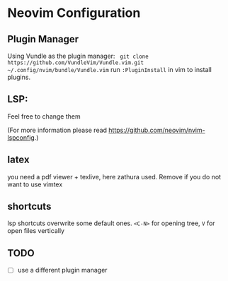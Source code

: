 # Neovim Configuration
## Plugin Manager
Using Vundle as the plugin manager:
` git clone https://github.com/VundleVim/Vundle.vim.git ~/.config/nvim/bundle/Vundle.vim`
run `:PluginInstall` in vim to install plugins.
## LSP:
Feel free to change them

(For more information please read  https://github.com/neovim/nvim-lspconfig.)

## latex
you need a pdf viewer + texlive, here zathura used. Remove if you do not want to use vimtex
## shortcuts
lsp shortcuts overwrite some default ones.
`<C-N>` for opening tree, `V` for open files vertically

## TODO
- [ ] use a different plugin manager
